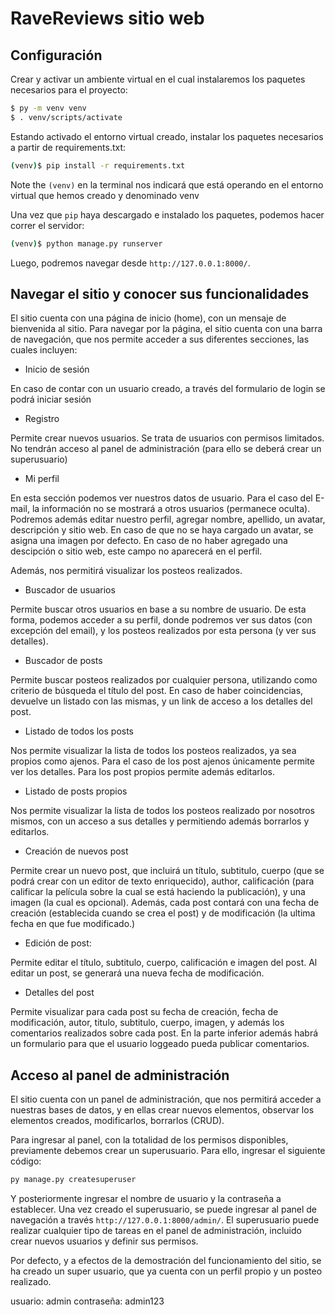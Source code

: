 # RaveReviews sitio web

## Configuración

Crear y activar un ambiente virtual en el cual instalaremos los paquetes necesarios para el proyecto:

```sh
$ py -m venv venv
$ . venv/scripts/activate
```

Estando activado el entorno virtual creado, instalar los paquetes necesarios a partir de requirements.txt:

```sh
(venv)$ pip install -r requirements.txt
```
Note the `(venv)` en la terminal nos indicará que está operando en el entorno virtual que hemos creado y denominado venv


Una vez que `pip` haya descargado e instalado los paquetes, podemos hacer correr el servidor:
```sh
(venv)$ python manage.py runserver
```

Luego, podremos navegar desde `http://127.0.0.1:8000/`.


## Navegar el sitio y conocer sus funcionalidades

El sitio cuenta con una página de inicio (home), con un mensaje de bienvenida al sitio. Para navegar por la página, el sitio cuenta con una barra de navegación, que nos permite acceder a sus diferentes secciones, las cuales incluyen:

* Inicio de sesión

En caso de contar con un usuario creado, a través del formulario de login se podrá iniciar sesión

* Registro 

Permite crear nuevos usuarios. Se trata de usuarios con permisos limitados. No tendrán acceso al panel de administración (para ello se deberá crear un superusuario)

* Mi perfil

En esta sección podemos ver nuestros datos de usuario. Para el caso del E-mail, la información no se mostrará a otros usuarios (permanece oculta). Podremos además editar nuestro perfil, agregar nombre, apellido, un avatar, descripción y sitio web.  En caso de que no se haya cargado un avatar, se asigna una imagen por defecto. En caso de no haber agregado una descipción o sitio web, este campo no aparecerá en el perfil.

Además, nos permitirá visualizar los posteos realizados.

* Buscador de usuarios

Permite buscar otros usuarios en base a su nombre de usuario. De esta forma, podemos acceder a su perfil, donde podremos ver sus datos (con excepción del email), y los posteos realizados por esta persona (y ver sus detalles).


* Buscador de posts

Permite buscar posteos realizados por cualquier persona, utilizando como criterio de búsqueda el título del post. En caso de haber coincidencias, devuelve un listado con las mismas, y un link de acceso a los detalles del post.

* Listado de todos los posts

Nos permite visualizar la lista de todos los posteos realizados, ya sea propios como ajenos. Para el caso de los post ajenos únicamente permite ver los detalles. Para los post propios permite además editarlos.

* Listado de posts propios

Nos permite visualizar la lista de todos los posteos realizado por nosotros mismos, con un acceso a sus detalles y permitiendo además borrarlos y editarlos.


* Creación de nuevos post

Permite crear un nuevo post, que incluirá un título, subtitulo, cuerpo (que se podrá crear con un editor de texto enriquecido), author, calificación (para calificar la película sobre la cual se está haciendo la publicación), y una imagen (la cual es opcional). Además, cada post contará con una fecha de creación (establecida cuando se crea el post) y de modificación (la ultima fecha en que fue modificado.)

* Edición de post:

Permite editar el título, subtitulo, cuerpo, calificación e imagen del post. Al editar un post, se generará una nueva fecha de modificación.

* Detalles del post

Permite visualizar para cada post su fecha de creación, fecha de modificación, autor, titulo, subtitulo, cuerpo, imagen, y además los comentarios realizados sobre cada post. En la parte inferior además habrá un formulario para que el usuario loggeado pueda publicar comentarios.



## Acceso al panel de administración

El sitio cuenta con un panel de administración, que nos permitirá acceder a nuestras bases de datos, y en ellas crear nuevos elementos, observar los elementos creados, modificarlos, borrarlos (CRUD).



Para ingresar al panel, con la totalidad de los permisos disponibles, previamente debemos crear un superusuario. Para ello, ingresar el siguiente código:

```sh
py manage.py createsuperuser
```

Y posteriormente ingresar el nombre de usuario y la contraseña a establecer. Una vez creado el superusuario, se puede ingresar al panel de navegación a través `http://127.0.0.1:8000/admin/`. El superusuario puede realizar cualquier tipo de tareas en el panel de administración, incluido crear nuevos usuarios y definir sus permisos.



Por defecto, y a efectos de la demostración del funcionamiento del sitio, se ha creado un super usuario, que ya cuenta con un perfil propio y un posteo realizado. 

usuario: admin
contraseña: admin123
